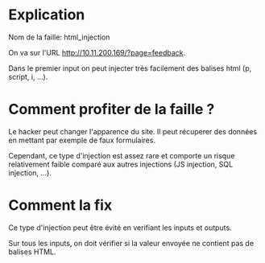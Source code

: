 # Explication

Nom de la faille:  html_injection

On va sur l'URL http://10.11.200.169/?page=feedback.

Dans le premier input on peut injecter très facilement des balises html (p, script, i, ...).

# Comment profiter de la faille ?

Le hacker peut changer l'apparence du site. Il peut récuperer des données en mettant par exemple de faux formulaires.

Cependant, ce type d'injection est assez rare et comporte un risque relativement faible comparé aux autres injections (JS injection, SQL injection, ...).

# Comment la fix

Ce type d'injection peut être évité en verifiant les inputs et outputs.

Sur tous les inputs, on doit vérifier si la valeur envoyée ne contient pas de balises HTML.

